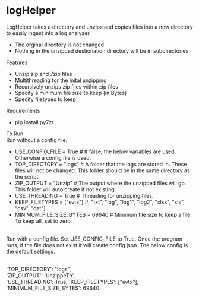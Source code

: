 # logHelper

LogHelper takes a directory and unzips and copies files into a new directory to easily ingest into a log analyzer.  
* The orginal directory is not changed
* Nothing in the unzipped destionation directory will be in subdirectories.

Features
* Unzip zip and 7zip files
* Multithreading for the inital unzipping
* Recursively unzips zip files within zip files
* Specify a minimum file size to keep (in Bytes)
* Specify filetypes to keep

Requirements
* pip install py7zr


To Run
<br />
Run without a config file.

* USE_CONFIG_FILE         = True        # If false, the below variables are used. Otherwise a config file is used.
* TOP_DIRECTORY           = "logs"      # A folder that the logs are stored in. These files will not be changed. This folder should be in the same directory as the script.
* ZIP_OUTPUT              = "Unzip"     # The output where the unzipped files will go. This folder will auto create if not existing.
* USE_THREADING           = True        # Threading for unzipping files.
* KEEP_FILETYPES          = ["evtx"]    #, "txt", "log", "log1", "log2", "xlsx", "xls", "csv", "dat"]
* MINIMUM_FILE_SIZE_BYTES = 69640       # Minimum file size to keep a file. To keep all, set to zero.
<br />
Run with a config file. Set USE_CONFIG_FILE to True. Once the program runs, if the file does not exist it will create config.json. The below config is the default settings.

<br />'TOP_DIRECTORY': "logs",
<br />'ZIP_OUTPUT': 'UnzippeTh',
<br />'USE_THREADING': True,
'KEEP_FILETYPES': ["evtx"],
<br />'MINIMUM_FILE_SIZE_BYTES': 69640

